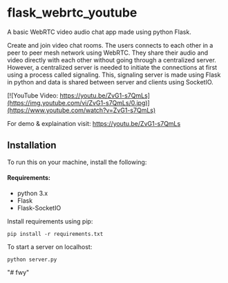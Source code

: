 flask_webrtc_youtube
================

A basic WebRTC video audio chat app made using python Flask.

Create and join video chat rooms. The users connects to each other in a peer to peer mesh network using WebRTC. They share their audio and video directly with each other without going through a centralized server. However, a centralized server is needed to initiate the connections at first using a process called signaling. This, signaling server is made using Flask in python and data is shared between server and clients using SocketIO.

[![YouTube Video: https://youtu.be/ZvG1-s7QmLs](https://img.youtube.com/vi/ZvG1-s7QmLs/0.jpg)](https://www.youtube.com/watch?v=ZvG1-s7QmLs)

For demo & explaination visit: https://youtu.be/ZvG1-s7QmLs

Installation
-------------
To run this on your machine, install the following:
#### Requirements:
* python 3.x
* Flask
* Flask-SocketIO

Install requirements using pip:
```
pip install -r requirements.txt
```

To start a server on localhost:
```
python server.py
```
"# fwy" 
